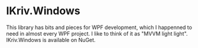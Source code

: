 IKriv.Windows
=======

This library has bits and pieces for WPF development, which I happenned 
to need in almost every WPF project. I like to think of it as "MVVM light light".
IKriv.Windows is available on NuGet.

